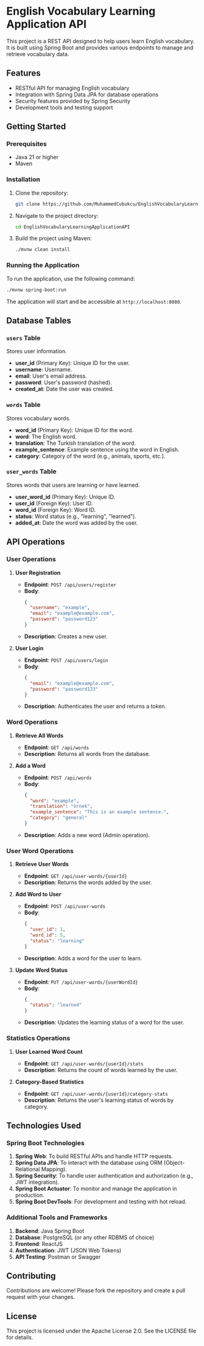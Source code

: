 # English Vocabulary Learning Application API

This project is a REST API designed to help users learn English vocabulary. It is built using Spring Boot and provides various endpoints to manage and retrieve vocabulary data.

## Features

- RESTful API for managing English vocabulary
- Integration with Spring Data JPA for database operations
- Security features provided by Spring Security
- Development tools and testing support

## Getting Started

### Prerequisites

- Java 21 or higher
- Maven

### Installation

1. Clone the repository:
   ```sh
   git clone https://github.com/MuhammedCubukcu/EnglishVocabularyLearningApplicationAPI.git
   ```
2. Navigate to the project directory:
   ```sh
   cd EnglishVocabularyLearningApplicationAPI
   ```
3. Build the project using Maven:
   ```sh
   ./mvnw clean install
   ```

### Running the Application

To run the application, use the following command:
```sh
./mvnw spring-boot:run
```

The application will start and be accessible at `http://localhost:8080`.

## Database Tables

### `users` Table

Stores user information.

- **user_id** (Primary Key): Unique ID for the user.
- **username**: Username.
- **email**: User's email address.
- **password**: User's password (hashed).
- **created_at**: Date the user was created.

### `words` Table

Stores vocabulary words.

- **word_id** (Primary Key): Unique ID for the word.
- **word**: The English word.
- **translation**: The Turkish translation of the word.
- **example_sentence**: Example sentence using the word in English.
- **category**: Category of the word (e.g., animals, sports, etc.).

### `user_words` Table

Stores words that users are learning or have learned.

- **user_word_id** (Primary Key): Unique ID.
- **user_id** (Foreign Key): User ID.
- **word_id** (Foreign Key): Word ID.
- **status**: Word status (e.g., "learning", "learned").
- **added_at**: Date the word was added by the user.

## API Operations

### User Operations

1. **User Registration**

   - **Endpoint**: `POST /api/users/register`
   - **Body**:
     ```json
     {
       "username": "example",
       "email": "example@example.com",
       "password": "password123"
     }
     ```
   - **Description**: Creates a new user.

2. **User Login**

   - **Endpoint**: `POST /api/users/login`
   - **Body**:
     ```json
     {
       "email": "example@example.com",
       "password": "password123"
     }
     ```
   - **Description**: Authenticates the user and returns a token.

### Word Operations

1. **Retrieve All Words**

   - **Endpoint**: `GET /api/words`
   - **Description**: Returns all words from the database.

2. **Add a Word**

   - **Endpoint**: `POST /api/words`
   - **Body**:
     ```json
     {
       "word": "example",
       "translation": "örnek",
       "example_sentence": "This is an example sentence.",
       "category": "general"
     }
     ```
   - **Description**: Adds a new word (Admin operation).

### User Word Operations

1. **Retrieve User Words**

   - **Endpoint**: `GET /api/user-words/{userId}`
   - **Description**: Returns the words added by the user.

2. **Add Word to User**

   - **Endpoint**: `POST /api/user-words`
   - **Body**:
     ```json
     {
       "user_id": 1,
       "word_id": 5,
       "status": "learning"
     }
     ```
   - **Description**: Adds a word for the user to learn.

3. **Update Word Status**

   - **Endpoint**: `PUT /api/user-words/{userWordId}`
   - **Body**:
     ```json
     {
       "status": "learned"
     }
     ```
   - **Description**: Updates the learning status of a word for the user.

### Statistics Operations

1. **User Learned Word Count**

   - **Endpoint**: `GET /api/user-words/{userId}/stats`
   - **Description**: Returns the count of words learned by the user.

2. **Category-Based Statistics**

   - **Endpoint**: `GET /api/user-words/{userId}/category-stats`
   - **Description**: Returns the user's learning status of words by category.

## Technologies Used

### Spring Boot Technologies

1. **Spring Web**: To build RESTful APIs and handle HTTP requests.
2. **Spring Data JPA**: To interact with the database using ORM (Object-Relational Mapping).
3. **Spring Security**: To handle user authentication and authorization (e.g., JWT integration).
4. **Spring Boot Actuator**: To monitor and manage the application in production.
5. **Spring Boot DevTools**: For development and testing with hot reload.

### Additional Tools and Frameworks

1. **Backend**: Java Spring Boot
2. **Database**: PostgreSQL (or any other RDBMS of choice)
3. **Frontend**: ReactJS
4. **Authentication**: JWT (JSON Web Tokens)
5. **API Testing**: Postman or Swagger

## Contributing

Contributions are welcome! Please fork the repository and create a pull request with your changes.

## License

This project is licensed under the Apache License 2.0. See the LICENSE file for details.

